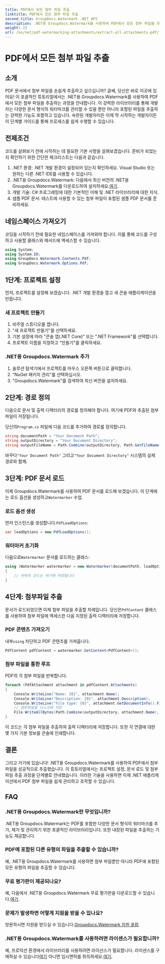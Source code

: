 ```yaml
---
title: PDF에서 모든 첨부 파일 추출
linktitle: PDF에서 모든 첨부 파일 추출
second_title: GroupDocs.Watermark .NET API
description: .NET용 Groupdocs.Watermark를 사용하여 PDF에서 모든 첨부 파일을 추출하는 방법을 알아보세요. 원활한 추출 과정을 위해 단계별 가이드를 따르세요.
weight: 22
url: /ko/net/pdf-watermarking-attachments/extract-all-attachments-pdf/
---
```


# PDF에서 모든 첨부 파일 추출

## 소개
PDF 문서에서 첨부 파일을 손쉽게 추출하고 싶으십니까? 글쎄, 당신은 바로 이곳에 있어요! 이 포괄적인 튜토리얼에서는 .NET용 Groupdocs.Watermark를 사용하여 PDF에서 모든 첨부 파일을 추출하는 과정을 안내합니다. 이 강력한 라이브러리를 통해 개발자는 다양한 문서 형식의 워터마크를 관리할 수 있을 뿐만 아니라 포함된 파일을 추출하는 강력한 기능도 포함하고 있습니다. 숙련된 개발자이든 이제 막 시작하는 개발자이든 이 단계별 가이드를 통해 프로세스를 쉽게 수행할 수 있습니다.
## 전제조건
코드를 살펴보기 전에 시작하는 데 필요한 기본 사항을 살펴보겠습니다. 준비가 되었는지 확인하기 위한 간단한 체크리스트는 다음과 같습니다.
1. .NET 환경: .NET 개발 환경이 설정되어 있는지 확인하세요. Visual Studio 또는 원하는 다른 .NET IDE를 사용할 수 있습니다.
2.  .NET용 Groupdocs.Watermark: 다음에서 최신 버전의 .NET용 Groupdocs.Watermark를 다운로드하여 설치하세요.[여기](https://releases.groupdocs.com/Watermark/net/).
3. 개발 기술: C# 프로그래밍에 대한 기본적인 이해 및 .NET 라이브러리에 대한 지식.
4. 샘플 PDF 문서: 테스트에 사용할 수 있는 첨부 파일이 포함된 샘플 PDF 문서를 준비하세요.
## 네임스페이스 가져오기
코딩을 시작하기 전에 필요한 네임스페이스를 가져와야 합니다. 이를 통해 코드를 구성하고 사용할 클래스와 메서드에 액세스할 수 있습니다.
```csharp
using System;
using System.IO;
using GroupDocs.Watermark.Contents.Pdf;
using GroupDocs.Watermark.Options.Pdf;
```
## 1단계: 프로젝트 설정
먼저, 프로젝트를 설정해 보겠습니다. .NET 개발 환경을 열고 새 콘솔 애플리케이션을 만듭니다.
### 새 프로젝트 만들기
1. 비주얼 스튜디오를 엽니다.
2. "새 프로젝트 만들기"를 선택하세요.
3. 기본 설정에 따라 "콘솔 앱(.NET Core)" 또는 ".NET Framework"를 선택합니다.
4. 프로젝트 이름을 지정하고 "만들기"를 클릭하세요.
### .NET용 Groupdocs.Watermark 추가
1. 솔루션 탐색기에서 프로젝트를 마우스 오른쪽 버튼으로 클릭합니다.
2. "NuGet 패키지 관리"를 선택하십시오.
3. "Groupdocs.Watermark"를 검색하여 최신 버전을 설치하세요.
## 2단계: 경로 정의
다음으로 문서 및 출력 디렉터리의 경로를 정의해야 합니다. 여기에 PDF와 추출된 첨부 파일이 저장됩니다.

 당신의`Program.cs` 파일에 다음 코드를 추가하여 경로를 정의합니다.
```csharp
string documentPath = "Your Document Path";
string outputDirectory = "Your Document Directory";
string outputFileName = Path.Combine(outputDirectory, Path.GetFileName(documentPath));
```
 바꾸다`"Your Document Path"` 그리고`"Your Document Directory"` 시스템의 실제 경로와 함께.
## 3단계: PDF 문서 로드
 이제 Groupdocs.Watermark를 사용하여 PDF 문서를 로드해 보겠습니다. 이 단계에는 로드 옵션을 생성하고`Watermarker` 수업.
### 로드 옵션 생성
 먼저 인스턴스를 생성합니다.`PdfLoadOptions`:
```csharp
var loadOptions = new PdfLoadOptions();
```
### 워터마커 초기화
 다음으로`Watermarker` 문서를 로드하는 클래스:
```csharp
using (Watermarker watermarker = new Watermarker(documentPath, loadOptions))
{
    // 귀하의 코드는 여기에 저장됩니다
}
```
## 4단계: 첨부파일 추출
문서가 로드되었으면 이제 첨부 파일을 추출할 차례입니다. 당신은`PdfContent` 클래스를 사용하여 첨부 파일에 액세스한 다음 지정된 출력 디렉터리에 저장합니다.
### PDF 콘텐츠 가져오기
 내부`using` 차단하고 PDF 콘텐츠를 가져옵니다.
```csharp
PdfContent pdfContent = watermarker.GetContent<PdfContent>();
```
### 첨부 파일을 통한 루프
PDF의 각 첨부 파일을 반복합니다.
```csharp
foreach (PdfAttachment attachment in pdfContent.Attachments)
{
    Console.WriteLine("Name: {0}", attachment.Name);
    Console.WriteLine("Description: {0}", attachment.Description);
    Console.WriteLine("File type: {0}", attachment.GetDocumentInfo().FileType);
    // 첨부파일을 디스크에 저장
    File.WriteAllBytes(Path.Combine(outputDirectory, attachment.Name), attachment.Content);
}
```
이 코드는 각 첨부 파일을 추출하여 출력 디렉터리에 저장합니다. 또한 각 연결에 대한 몇 가지 기본 정보를 콘솔에 인쇄합니다.
## 결론
그리고 거기에 있습니다! .NET용 Groupdocs.Watermark를 사용하여 PDF에서 첨부 파일을 성공적으로 추출했습니다. 이 튜토리얼에서는 프로젝트 설정, 문서 로드 및 첨부 파일 추출 과정을 단계별로 안내했습니다. 이러한 기술을 사용하면 이제 .NET 애플리케이션에서 PDF 첨부 파일을 쉽게 관리하고 조작할 수 있습니다.
## FAQ
### .NET용 Groupdocs.Watermark란 무엇입니까?
.NET용 Groupdocs.Watermark는 PDF를 포함한 다양한 문서 형식의 워터마크를 추가, 제거 및 관리하기 위한 포괄적인 라이브러리입니다. 또한 내장된 파일을 추출하는 기능도 제공합니다.
### PDF에 포함된 다른 유형의 파일을 추출할 수 있습니까?
예, .NET용 Groupdocs.Watermark를 사용하면 첨부 파일뿐만 아니라 PDF에 포함된 모든 유형의 파일을 추출할 수 있습니다.
### 무료 평가판이 제공되나요?
 예, 다음에서 .NET용 Groupdocs.Watermark 무료 평가판을 다운로드할 수 있습니다.[여기](https://releases.groupdocs.com/).
### 문제가 발생하면 어떻게 지원을 받을 수 있나요?
 방문하시면 지원을 받으실 수 있습니다.[Groupdocs.Watermark 지원 포럼](https://forum.groupdocs.com/c/watermark/19).
### .NET용 Groupdocs.Watermark를 사용하려면 라이센스가 필요합니까?
 예, 프로덕션 환경에서 라이브러리를 사용하려면 라이선스가 필요합니다. 라이센스를 구매하실 수 있습니다[여기](https://purchase.groupdocs.com/buy) 아니면 임시면허를 취득하세요.[여기](https://purchase.groupdocs.com/temporary-license/).